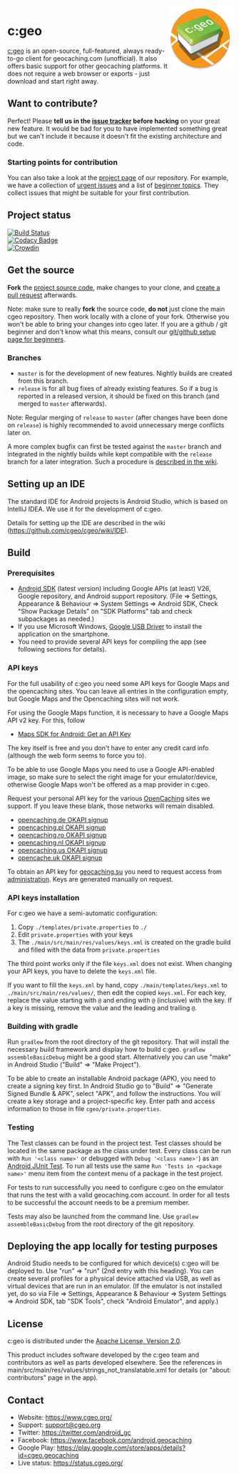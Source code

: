 <img align="right" src="main/src/main/res/mipmap-xxhdpi/ic_launcher_round.png">

# c:geo

[c:geo](https://www.cgeo.org/) is an open-source, full-featured, always ready-to-go client for geocaching.com (unofficial).
It also offers basic support for other geocaching platforms.
It does not require a web browser or exports - just download and start right away.

## Want to contribute?

Perfect! Please **tell us in the [issue tracker](https://github.com/cgeo/cgeo/issues) before hacking** on your great new feature.
It would be bad for you to have implemented something great but we can't include it because it doesn't fit the existing architecture and code.

### Starting points for contribution

You can also take a look at the [project page](https://github.com/cgeo/cgeo/projects) of our repository.
For example, we have a collection of [urgent issues](https://github.com/cgeo/cgeo/projects/6) and a list of [beginner topics](https://github.com/cgeo/cgeo/projects/7).
They collect issues that might be suitable for your first contribution.

## Project status

[![Build Status](https://ci.cgeo.org/view/Continous%20Integration/job/cgeo-CI_commit-build/badge/icon)](https://ci.cgeo.org/view/Continous%20Integration/job/cgeo-CI_commit-build/)<br>
[![Codacy Badge](https://app.codacy.com/project/badge/Grade/7e23148260a94e248b928800497006db)](https://www.codacy.com/gh/cgeo/cgeo/dashboard)<br>
[![Crowdin](https://badges.crowdin.net/cgeo/localized.svg)](https://crowdin.com/project/cgeo)

## Get the source

**Fork** the [project source code](https://github.com/cgeo/cgeo), make changes to your clone, and [create a pull request](https://docs.github.com/en/free-pro-team@latest/github/collaborating-with-issues-and-pull-requests/about-pull-requests) afterwards.

Note: make sure to really **fork** the source code, **do not** just clone the main cgeo repository. Then work locally with a clone of your fork.
Otherwise you won't be able to bring your changes into cgeo later.
If you are a github / git beginner and don't know what this means, consult our [git/github setup page for beginners](https://github.com/cgeo/cgeo/wiki/Working-on-c%3Ageo-for-git-beginners).

### Branches

- `master` is for the development of new features. Nightly builds are created from this branch.
- `release` is for all bug fixes of already existing features. So if a bug is reported in a released version, it should be fixed on this branch (and merged to `master` afterwards).

Note: Regular merging of `release` to `master` (after changes have been done on `release`) is highly recommended to avoid unnecessary merge conflicts later on.

A more complex bugfix can first be tested against the `master` branch and integrated in the nightly builds while kept compatible with the `release` branch for a later integration.
Such a procedure is [described in the wiki](https://github.com/cgeo/cgeo/wiki/How-to-get-a-bug-fix-into-the-release).

## Setting up an IDE

The standard IDE for Android projects is Android Studio, which is based on IntelliJ IDEA.
We use it for the development of c:geo.

Details for setting up the IDE are described in the wiki (https://github.com/cgeo/cgeo/wiki/IDE).

## Build

### Prerequisites

- [Android SDK](https://developer.android.com/studio) (latest version) including Google APIs (at least) V26, Google repository, and Android support repository. (File => Settings, Appearance & Behaviour => System Settings => Android SDK, Check "Show Package Details" on "SDK Platforms" tab and check subpackages as needed.)
- If you use Microsoft Windows, [Google USB Driver](https://developer.android.com/sdk/win-usb.html) to install the application on the smartphone.
- You need to provide several API keys for compiling the app (see following sections for details).

### API keys

For the full usability of c:geo you need some API keys for Google Maps and the opencaching sites.
You can leave all entries in the configuration empty, but Google Maps and the Opencaching sites will not work.

For using the Google Maps function, it is necessary to have a Google Maps API v2 key. For this, follow
* [Maps SDK for Android: Get an API Key](https://developers.google.com/maps/documentation/android-sdk/get-api-key)

The key itself is free and you don't have to enter any credit card info (although the web form seems to force you to).

To be able to use Google Maps you need to use a Google API-enabled image, so make sure to select the right image for your emulator/device, otherwise Google Maps won't be offered as a map provider in c:geo.

Request your personal API key for the various [OpenCaching](https://www.opencaching.eu/) sites we support.
If you leave these blank, those networks will remain disabled.
* [opencaching.de OKAPI signup](https://www.opencaching.de/okapi/signup.html)
* [opencaching.pl OKAPI signup](https://opencaching.pl/okapi/signup.html)
* [opencaching.ro OKAPI signup](https://www.opencaching.ro/okapi/signup.html)
* [opencaching.nl OKAPI signup](https://www.opencaching.nl/okapi/signup.html)
* [opencaching.us OKAPI signup](https://www.opencaching.us/okapi/signup.html)
* [opencache.uk OKAPI signup](https://opencache.uk/okapi/signup.html)

To obtain an API key for [geocaching.su](https://geocaching.su/) you need to request access from [administration](https://geocaching.su/?pn=1).
Keys are generated manually on request.

### API keys installation

For c:geo we have a semi-automatic configuration:
1. Copy `./templates/private.properties` to `./`
2. Edit `private.properties` with your keys
3. The `./main/src/main/res/values/keys.xml` is created on the gradle build and filled with the data from `private.properties`

The third point works only if the file `keys.xml` does not exist.
When changing your API keys, you have to delete the `keys.xml` file.

If you want to fill the `keys.xml` by hand, copy `./main/templates/keys.xml` to `./main/src/main/res/values/`, then edit the copied `keys.xml`.
For each key, replace the value starting with `@` and ending with `@` (inclusive) with the key.
If a key is missing, remove the value and the leading and trailing `@`.

### Building with gradle

Run `gradlew` from the root directory of the git repository.
That will install the necessary build framework and display how to build c:geo.
`gradlew assembleBasicDebug` might be a good start.
Alternatively you can use "make" in Android Studio ("Build" => "Make Project").

To be able to create an installable Android package (APK), you need to create a signing key first.
In Android Studio go to "Build" => "Generate Signed Bundle & APK", select "APK", and follow the instructions.
You will create a key storage and a project-specific key.
Enter path and access information to those in file `cgeo/private.properties`.

### Testing

The Test classes can be found in the project test.
Test classes should be located in the same package as the class under test.
Every class can be run with `Run '<class name>'` or debugged with `Debug '<class name>'`) as an [Android JUnit Test](https://developer.android.com/training/testing/fundamentals.html).
To run all tests use the same `Run 'Tests in <package name>'` menu item from the context menu of a package in the test project.

For tests to run successfully you need to configure c:geo on the emulator that runs the test with a valid geocaching.com account.
In order for all tests to be successful the account needs to be a premium member.

Tests may also be launched from the command line.
Use `gradlew assembleBasicDebug` from the root directory of the git repository.

## Deploying the app locally for testing purposes

Android Studio needs to be configured for which device(s) c:geo will be deployed to. Use "run" => "run" (2nd entry with this heading).
You can create several profiles for a physical device attached via USB, as well as virtual devices that are run in an emulator.
(If the emulator is not installed yet, do so via File => Settings, Appearance & Behaviour => System Settings => Android SDK, tab "SDK Tools", check "Android Emulator", and apply.)

## License

c:geo is distributed under the [Apache License, Version 2.0](https://www.apache.org/licenses/LICENSE-2.0).

This product includes software developed by the c:geo team and contributors as well as parts developed elsewhere.
See the references in main/src/main/res/values/strings_not_translatable.xml for details (or "about: contributors" page in the app).

## Contact

- Website: https://www.cgeo.org/
- Support: support@cgeo.org
- Twitter: https://twitter.com/android_gc
- Facebook: https://www.facebook.com/android.geocaching
- Google Play: https://play.google.com/store/apps/details?id=cgeo.geocaching
- Live status: https://status.cgeo.org/
